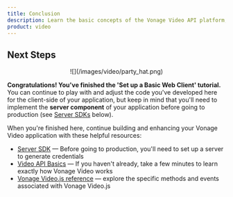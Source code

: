 ```yaml
---
title: Conclusion
description: Learn the basic concepts of the Vonage Video API platform, including how users can communicate through video, voice, and messaging. Explore a basic Vonage Video API flow.
product: video
--- 
```


## Next Steps

<center>![](/images/video/party_hat.png)</center>

**Congratulations! You've finished the 'Set up a Basic Web Client' tutorial.**  
You can continue to play with and adjust the code you've developed here for the client-side of your application, but keep in mind that you'll need to implement the **server component** of your application before going to production (see [Server SDKs](/video/server-sdks/overview) below).

When you're finished here, continue building and enhancing your Vonage Video application with these helpful resources:

* [Server SDK](/video/server-sdks/overview) — Before going to production, you'll need to set up a server to generate credentials
* [Video API Basics](/video/overview) — If you haven't already, take a few minutes to learn exactly how Vonage Video works
* [Vonage Video.js reference](/sdk/stitch/video-js-reference/) — explore the specific methods and events associated with Vonage Video.js